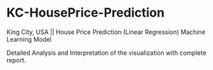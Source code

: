 # KC-HousePrice-Prediction
King City, USA || House Price Prediction (Linear Regression) Machine Learning Model 

Detailed Analysis and Interpretation of the visualization with complete report. 
